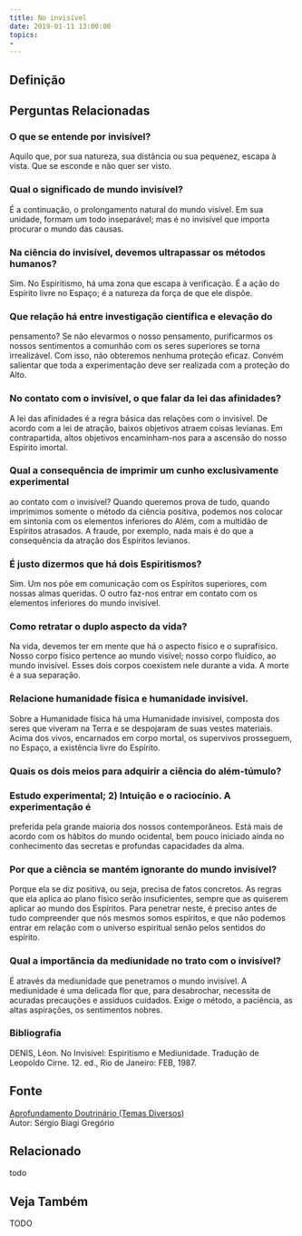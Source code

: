 ```yaml
---
title: No invisível
date: 2019-01-11 13:00:00
topics: 
- 
---
```


## Definição


## Perguntas Relacionadas

### O que se entende por invisível?
Aquilo que, por sua natureza, sua distância ou sua pequenez, escapa à
vista. Que se esconde e não quer ser visto.

### Qual o significado de mundo invisível?
É a continuação, o prolongamento natural do mundo visível. Em sua
unidade, formam um todo inseparável; mas é no invisível que importa
procurar o mundo das causas.

### Na ciência do invisível, devemos ultrapassar os métodos humanos?
Sim. No Espiritismo, há uma zona que escapa à verificação. É a ação do
Espírito livre no Espaço; é a natureza da força de que ele dispõe.

### Que relação há entre investigação científica e elevação do
pensamento?
Se não elevarmos o nosso pensamento, purificarmos os nossos sentimentos
a comunhão com os seres superiores se torna irrealizável. Com isso, não
obteremos nenhuma proteção eficaz. Convém salientar que toda a
experimentação deve ser realizada com a proteção do Alto.

### No contato com o invisível, o que falar da lei das afinidades?
A lei das afinidades é a regra básica das relações com o invisível. De
acordo com a lei de atração, baixos objetivos atraem coisas levianas. Em
contrapartida, altos objetivos encaminham-nos para a ascensão do nosso
Espírito imortal.

### Qual a consequência de imprimir um cunho exclusivamente experimental
ao contato com o invisível?
Quando queremos prova de tudo, quando imprimimos somente o método da
ciência positiva, podemos nos colocar em sintonia com os elementos
inferiores do Além, com a multidão de Espíritos atrasados. A fraude, por
exemplo, nada mais é do que a consequência da atração dos Espíritos
levianos.

### É justo dizermos que há dois Espiritismos?
Sim. Um nos põe em comunicação com os Espíritos superiores, com nossas
almas queridas. O outro faz-nos entrar em contato com os elementos
inferiores do mundo invisível.

### Como retratar o duplo aspecto da vida?
Na vida, devemos ter em mente que há o aspecto físico e o suprafísico.
Nosso corpo físico pertence ao mundo visível; nosso corpo fluídico, ao
mundo invisível. Esses dois corpos coexistem nele durante a vida. A
morte é a sua separação.

### Relacione humanidade física e humanidade invisível.

Sobre a Humanidade física há uma Humanidade invisível, composta dos
seres que viveram na Terra e se despojaram de suas vestes materiais.
Acima dos vivos, encarnados em corpo mortal, os supervivos prosseguem,
no Espaço, a existência livre do Espírito.

### Quais os dois meios para adquirir a ciência do além-túmulo?
### Estudo experimental; 2) Intuição e o raciocínio. A experimentação é
preferida pela grande maioria dos nossos contemporâneos. Está mais de
acordo com os hábitos do mundo ocidental, bem pouco iniciado ainda no
conhecimento das secretas e profundas capacidades da alma.

### Por que a ciência se mantém ignorante do mundo invisível?
Porque ela se diz positiva, ou seja, precisa de fatos concretos. As
regras que ela aplica ao plano físico serão insuficientes, sempre que as
quiserem aplicar ao mundo dos Espíritos. Para penetrar neste, é preciso
antes de tudo compreender que nós mesmos somos espíritos, e que não
podemos entrar em relação com o universo espiritual senão pelos sentidos
do espírito.

### Qual a importância da mediunidade no trato com o invisível?
É através da mediunidade que penetramos o mundo invisível. A mediunidade
é uma delicada flor que, para desabrochar, necessita de acuradas
precauções e assíduos cuidados. Exige o método, a paciência, as altas
aspirações, os sentimentos nobres.


### Bibliografia
DENIS, Léon. No Invisível: Espiritismo e Mediunidade. Tradução de
Leopoldo Cirne. 12. ed., Rio de Janeiro: FEB, 1987.

## Fonte
[Aprofundamento Doutrinário (Temas Diversos)](https://sites.google.com/view/aprofundamentodoutrinario/no-invisível)  
Autor: Sérgio Biagi Gregório



## Relacionado
todo

## Veja Também
TODO


